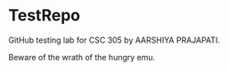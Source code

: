 # TestRepo
GitHub testing lab for CSC 305 by AARSHIYA PRAJAPATI.

Beware of the wrath of the hungry emu.

